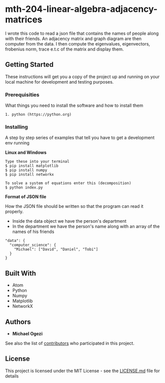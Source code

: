 # mth-204-linear-algebra-adjacency-matrices
I wrote this code to read a json file that contains the names of people along with their friends. An adjacency matrix and graph diagram are then computer from the data.  I then compute the eigenvalues, eigenvectors, frobenius norm, trace e.t.c of the matrix and display them.

## Getting Started

These instructions will get you a copy of the project up and running on your local machine for development and testing purposes.

### Prerequisities

What things you need to install the software and how to install them

```
1. python (https://python.org)
```

### Installing

A step by step series of examples that tell you have to get a development env running

**Linux and Windows**
```
Type these into your terminal
$ pip install matplotlib
$ pip install numpy
$ pip install networkx

To solve a system of equations enter this (decomposition)
$ python index.py
```

**Format of JSON file**

How the JSON file should be written so that the program can read it properly.

* Inside the data object we have the person's department
* In the department we have the person's name along with an array of the names of his friends

```
"data": {
  "computer_science": {
    "Michael": ["David", "Daniel", "Tobi"]
  }
}
```

## Built With

* Atom
* Python
* Numpy
* Matplotlib
* NetworkX

## Authors

* **Michael Ogezi**

See also the list of [contributors](https://github.com/okibeogezi/mth-205-linear-algebra-adjacency-matrices/contributors) who participated in this project.

## License

This project is licensed under the MIT License - see the [LICENSE.md](LICENSE.md) file for details
